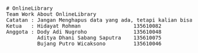 <pre># OnlineLibrary
Team Work About OnlineLibrary
Catatan : Jangan Menghapus data yang ada, tetapi kalian bisa menambahkan nama anda sebagai anggota.
Ketua   : Hidayat Rohman                 135610082
Anggota : Dody Adi Nugroho               135610048
		  Aditya Dhani Sabang Saputra    135610075
		  Bujang Putro Wicaksono		 135610046 </pre>
